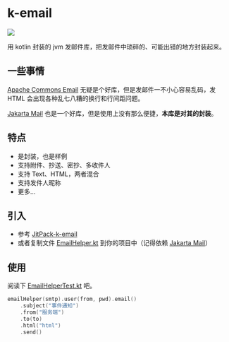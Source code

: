 # k-email

[![](https://jitpack.io/v/mcxinyu/k-email.svg)](https://jitpack.io/#mcxinyu/k-email)

用 kotlin 封装的 jvm 发邮件库，把发邮件中琐碎的、可能出错的地方封装起来。

## 一些事情

[Apache Commons Email](https://github.com/apache/commons-email) 无疑是个好库，但是发邮件一不小心容易乱码，发 HTML 会出现各种乱七八糟的换行和行间距问题。

[Jakarta Mail](https://github.com/jakartaee/mail-api) 也是一个好库，但是使用上没有那么便捷，**本库是对其的封装**。

## 特点

- 是封装，也是样例
- 支持附件、抄送、密抄、多收件人
- 支持 Text、HTML，两者混合
- 支持发件人昵称
- 更多...

## 引入

- 参考 [JitPack-k-email](https://jitpack.io/#mcxinyu/k-email)
- 或者复制文件 [EmailHelper.kt](src%2Fmain%2Fkotlin%2Fio%2Fgithub%2Fmcxinyu%2Fkemail%2FEmailHelper.kt) 到你的项目中（记得依赖 [Jakarta Mail](https://github.com/jakartaee/mail-api)）

## 使用

阅读下 [EmailHelperTest.kt](src%2Ftest%2Fkotlin%2FEmailHelperTest.kt) 吧。

```kotlin
emailHelper(smtp).user(from, pwd).email()
    .subject("事件通知")
    .from("服务端")
    .to(to)
    .html("html")
    .send()
```
